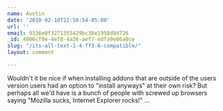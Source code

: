 ```yaml
---
name: Austin
date: '2010-02-10T22:50:54-05:00'
url: ''
email: 9336e0f3271355429bc38e1958d8d726
_id: 4006cf0e-4ef8-4a26-aef7-edfa9e06a0ce
slug: "/its-all-text-1-4-ff3-6-compatible/"
layout: comment

---
```


Wouldn't it be nice if when installing addons that are outside of the users version users had an option to "install anyways" at their own risk? But perhaps all we'd have is a bunch of people with screwed up browsers saying "Mozilla sucks, Internet Explorer rocks!" ...
